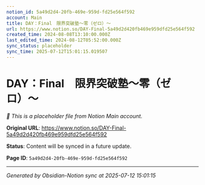 ```yaml
---
notion_id: 5a49d2d4-20fb-469e-959d-fd25e564f592
account: Main
title: DAY：Final　限界突破塾〜零（ゼロ）〜
url: https://www.notion.so/DAY-Final-5a49d2d420fb469e959dfd25e564f592
created_time: 2024-08-08T13:10:00.000Z
last_edited_time: 2024-08-12T05:52:00.000Z
sync_status: placeholder
sync_time: 2025-07-12T15:01:15.019507
---
```


# DAY：Final　限界突破塾〜零（ゼロ）〜

*🔄 This is a placeholder file from Notion Main account.*

**Original URL**: https://www.notion.so/DAY-Final-5a49d2d420fb469e959dfd25e564f592

**Status**: Content will be synced in a future update.

**Page ID**: `5a49d2d4-20fb-469e-959d-fd25e564f592`

---

*Generated by Obsidian-Notion sync at 2025-07-12 15:01:15*

